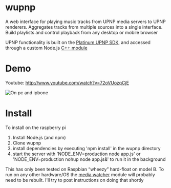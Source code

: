 wupnp
=====
A web interface for playing music tracks from UPNP media servers to UPNP renderers.  Aggregates tracks from
multiple sources into a single interface.  Build playlists and control playback from any desktop or mobile
browser

UPNP functionality is built on the [Platinum UPNP SDK](http://sourceforge.net/projects/platinum/), and accessed through a custom Node.js [C++ module](https://github.com/badfortrains/mediaWatcher) 

Demo
======
Youtube: http://www.youtube.com/watch?v=72oVUozqCjE

![On pc and ipbone](https://raw.github.com/badfortrains/wupnp/master/public/images/screen.png)

Install
=======
To install on the raspberry pi
<ol>
  <li>
    Install Node.js (and npm)
  </li>
  <li>
    Clone wupnp
  </li>
  <li>
    install dependencies by executing 'npm install' in the wupnp directory
  </li>
  <li>
    start the server with 'NODE_ENV=production node app.js' or 'NODE_ENV=production nohup node app.js&' to run it in the background
  </li>
</ol>

This has only been tested on Raspbian “wheezy” hard-float on model B. To run on any other hardware/OS the [media watcher](https://github.com/badfortrains/mediaWatcher) 
module will probably need to be rebuilt.  I'll try to post instructions on doing that shortly
